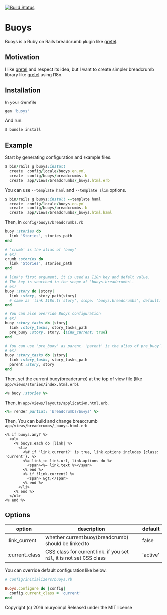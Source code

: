 [![Build Status](https://travis-ci.org/muryoimpl/buoys.svg?branch=master)](https://travis-ci.org/muryoimpl/buoys)

# Buoys

Buoys is a Ruby on Rails breadcrumb plugin like [gretel](https://github.com/lassebunk/gretel).

## Motivation

I like [gretel](https://github.com/lassebunk/gretel) and respect its idea, but I want to create simpler breadcrumb library like [gretel](https://github.com/lassebunk/gretel) using I18n.

## Installation

In your Gemfile

```ruby
gem 'buoys'
```

And run:

```ruby
$ bundle install
```

## Example

Start by generating configuration and example files.
```ruby
$ bin/rails g buoys:install
  create  config/locale/buoys.en.yml
  create  config/buoys/breadcrumbs.rb
  create  app/views/breadcrumbs/_buoys.html.erb
```

You can use `--template haml` and `--template slim` options.
```ruby
$ bin/rails g buoys:install --template haml
  create  config/locale/buoys.en.yml
  create  config/buoys/breadcrumbs.rb
  create  app/views/breadcrumbs/_buoys.html.haml
```

Then, in `config/buoys/breadcrumbs.rb`
```ruby
buoy :stories do
  link 'Stories', stories_path
end

# 'crumb' is the alias of 'buoy'
# ex)
crumb :stories do
  link 'Stories', stories_path
end

# link's first argument, it is used as I18n key and defalt value.
# The key is searched in the scope of 'buoys.breadcrumbs'.
# ex)
buoy :story do |story|
  link :story, story_path(story)
  # same as `link I18n.t('story', scope: 'buoys.breadcrumbs', default: 'story'), story_path(story)`
end

# You can alse override Buoys configuration
# ex)
buoy :story_tasks do |story|
  link :story_tasks, story_tasks_path
  pre_buoy :story, story, {link_current: true}
end

# You can use 'pre_buoy' as parent. 'parent' is the alias of pre_buoy`.
# ex)
buoy :story_tasks do |story|
  link :story_tasks, story_tasks_path
  parent :story, story
end
```

Then, set the current buoy(breadcrumb) at the top of view file (like `app/views/stories/index.html.erb`).

```ruby
<% buoy :stories %>
```

Then, in `app/views/layouts/application.html.erb`.
```ruby
<%= render partial: 'breadcrumbs/buoys' %>
```

Then, You can build and change breadcrumb  `app/views/breadcrumbs/_buoys.html.erb`

```erb
<% if buoys.any? %>
  <ul>
    <% buoys.each do |link| %>
      <li>
        <%# if 'link.current?' is true, link.options includes {class: 'current'}. %>
        <%= link_to link.url, link.options do %>
          <span><%= link.text %></span>
        <% end %>
        <% if !link.current? %>
          <span> &gt;</span>
        <% end %>
      </li>
    <% end %>
  </ul>
<% end %>
```

## Options

| option         | description | default |
| -------------- | ----------- | ------- |
| :link_current  | whether current buoy(breadcrumb) should be linked to | false |
| :current_class | CSS class for current link. if you set `nil`, it is not set CSS class | 'active' |


You can override default configuration like below.

```ruby
# config/initializers/buoys.rb

Buoys.configure do |config|
  config.current_class = 'current'
end
```

Copyright (c) 2016 muryoimpl Released under the MIT license
